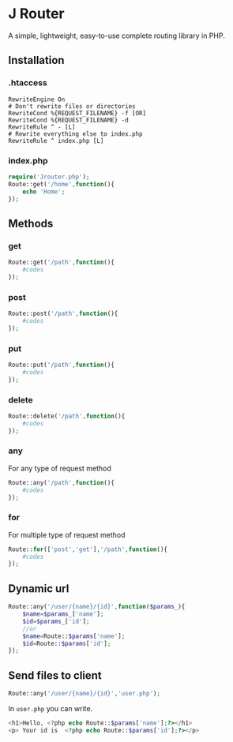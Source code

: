 # J Router
A simple, lightweight, easy-to-use complete routing library in PHP.
## Installation

### .htaccess
```apacheconf
RewriteEngine On
# Don't rewrite files or directories
RewriteCond %{REQUEST_FILENAME} -f [OR]
RewriteCond %{REQUEST_FILENAME} -d
RewriteRule ^ - [L]
# Rewrite everything else to index.php
RewriteRule ^ index.php [L]
```
### index.php
```PHP
require('Jrouter.php');
Route::get('/home',function(){
    echo 'Home';
});
```
## Methods
### get
```PHP
Route::get('/path',function(){
    #codes
});
```
### post
```PHP
Route::post('/path',function(){
    #codes
});
```
### put
```PHP
Route::put('/path',function(){
    #codes
});
```
### delete
```PHP
Route::delete('/path',function(){
    #codes
});
```
### any
For any type of request method
```PHP
Route::any('/path',function(){
    #codes
});
```
### for

For multiple type of request method
```PHP
Route::for(['post','get'],'/path',function(){
    #codes
});
```
## Dynamic url

```PHP
Route::any('/user/{name}/{id}',function($params_){
    $name=$params_['name'];
    $id=$params_['id'];
    //or
    $name=Route::$params['name'];
    $id=Route::$params['id'];
});
```
## Send files to client
```PHP
Route::any('/user/{name}/{id}','user.php');
```
In `user.php` you can write.
```PHP
<h1>Hello, <?php echo Route::$params['name'];?></h1>
<p> Your id is  <?php echo Route::$params['id'];?></p>

```
